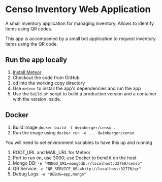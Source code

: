 # Censo Inventory Web Application

A small inventory application for managing inventory.
Allows to identify items using QR codes.

This app is accompanied by a small bot application to request inventory items
using the QR code.

## Run the app locally

1. [Install Meteor][]
2. Checkout the code from GitHub
3. cd into the working copy directory
4. Use `meteor` to install the app's dependencies and run the app
5. Use the `build.sh` script to build a production version and a container with the
   version inside.

[Install Meteor]: https://www.meteor.com/install

## Docker

1. Build image `docker build -t dwimberger/censo .`
2. Run the image using  `docker run -e ... dwimberger/censo`

You will need to set environment variables to have this up and running
1. ROOT_URL and MAIL_URL for Meteor
2. Port to run on, use 3000; use Docker to bend it on the host
3. Mongo DB: `-e "MONGO_URL=mongodb://localhost:32769/censo"`
4. QR Service: `-e "QR_SERVICE_URL=http://localhost:32776/qr"`
5. Debug Logs: `-e "DEBUG=app,mongo"`
